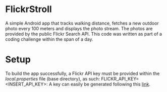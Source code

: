 # FlickrStroll
A simple Android app that tracks walking distance, fetches a new outdoor photo every 100 meters and displays the photo stream. The photos are provided by the public Flickr Search API. This code was written as part of a coding challenge within the span of a day.

# Setup
To build the app successfully, a Flickr API key must be provided within the _local.properties_ file (base directory), as such:
FLICKR_API_KEY=<INSERT_API_KEY>:
A key can easily be generated following this [link](https://www.flickr.com/services/apps/create/apply).
